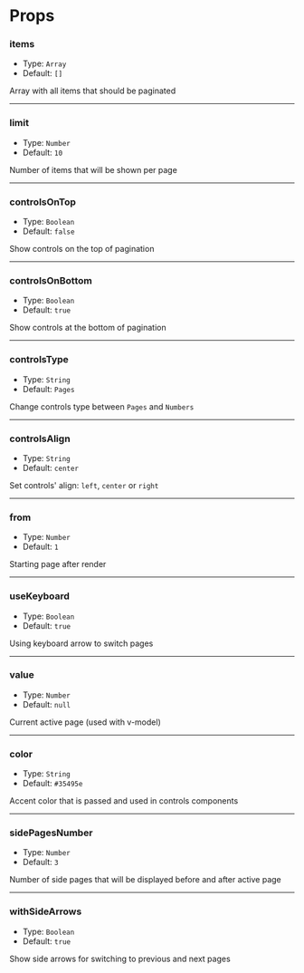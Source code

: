 # Props

### items  
* Type: `Array`  
* Default: `[]`  

Array with all items that should be paginated

---

### limit 
* Type: `Number`
* Default: `10`  

Number of items that will be shown per page

---

### controlsOnTop 
* Type: `Boolean`
* Default: `false`
  
Show controls on the top of pagination

---

### controlsOnBottom 
* Type: `Boolean`
* Default: `true`
  
Show controls at the bottom of pagination

---

### controlsType
* Type: `String`
* Default: `Pages`
  
Change controls type between `Pages` and `Numbers`

---

### controlsAlign 
* Type: `String`
* Default: `center`
  
Set controls' align: `left`, `center` or `right`
        
---

### from
* Type: `Number`
* Default: `1`
  
Starting page after render

---

### useKeyboard 
* Type: `Boolean`
* Default: `true`
  
Using keyboard arrow to switch pages

---

### value
* Type: `Number`
* Default: `null`
  
Current active page (used with v-model)

---

### color  
* Type: `String`
* Default: `#35495e`
  
Accent color that is passed and used in controls components

---

### sidePagesNumber  
* Type: `Number`
* Default: `3`
  
Number of side pages that will be displayed before and after active page

---

### withSideArrows  
* Type: `Boolean`
* Default: `true`
  
Show side arrows for switching to previous and next pages

